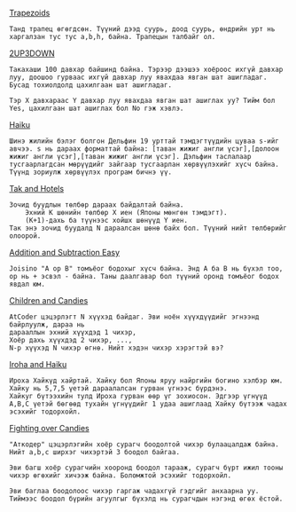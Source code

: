 [Trapezoids](https://atcoder.jp/contests/abc045/tasks/abc045_a)
```
Танд трапец өгөгдсөн. Түүний дээд суурь, доод суурь, өндрийн урт нь харгалзан тус тус а,b,h, байна. Трапецын талбайг ол.
```
[2UP3DOWN](https://atcoder.jp/contests/abc326/tasks/abc326_a)
```
Такахаши 100 давхар байшинд байна. Тэрээр дээшээ хоёроос ихгүй давхар луу, доошоо гурваас ихгүй давхар луу явахдаа явган шат ашигладаг. Бусад тохиолдолд цахилгаан шат ашигладаг.

Тэр X давхараас Y давхар луу явахдаа явган шат ашиглах уу? Тийм бол Yes, цахилгаан шат ашиглах бол No гэж хэвлэ.
```

[Haiku](https://atcoder.jp/contests/abc051/tasks/abc051_a)
```
Шинэ жилийн бэлэг болгон Дельфин 19 урттай тэмдэгтүүдийн цуваа s-ийг авчээ. s нь дараах форматтай байна: [таван жижиг англи үсэг],[долоон жижиг англи үсэг],[таван жижиг англи үсэг]. Дэльфин таслалаар тусгаарлагдсан мөрүүдийг зайгаар тусгаарлан хөрвүүлэхийг хүсч байна.
Түүнд зориулж хөрвүүлэх програм бичнэ үү.
```

[Tak and Hotels](https://atcoder.jp/contests/abc044/tasks/abc044_a)
```
Зочид буудлын төлбөр дараах байдалтай байна.
    Эхний K шөнийн төлбөр X иен (Японы мөнгөн тэмдэгт).
    (K+1)-дахь ба түүнээс хойшх шөнүүд Y иен.
Так энэ зочид буудалд N дараалсан шөнө байх бол. Түүний нийт төлбөрийг олоорой.
```

[Addition and Subtraction Easy](https://atcoder.jp/contests/abc050/tasks/abc050_a)
```
Joisino "А op B" томъёог бодохыг хүсч байна. Энд А ба B нь бүхэл тоо, op нь + эсвэл - байна. Таны даалгавар бол түүний оронд томъёог бодох явдал юм.
```

[Children and Candies](https://atcoder.jp/contests/abc043/tasks/abc043_a)
```
AtCoder цэцэрлэгт N хүүхэд байдаг. Эви ноён хүүхдүүдийг эгнээнд байрлуулж, дараа нь 
дарааллын эхний хүүхдэд 1 чихэр,
Хоёр дахь хүүхдэд 2 чихэр, ...,
N-р хүүхэд N чихэр өгнө. Нийт хэдэн чихэр хэрэгтэй вэ?
```

[Iroha and Haiku](https://atcoder.jp/contests/abc042/tasks/abc042_a)
```
Ироха Хайкүд хайртай. Хайку бол Японы яруу найргийн богино хэлбэр юм. Хайку нь 5,7,5 үетэй дараалалсан гурван үгнээс бүрдэнэ.
Хайкуг бүтээхийн тулд Ироха гурван өөр үг зохиосон. Эдгээр үгнүүд A,B,C үетэй бөгөөд тухайн үгнүүдийг 1 удаа ашиглаад Хайку бүтээж чадах эсэхийг тодорхойл.
```

[Fighting over Candies](https://atcoder.jp/contests/abc047/tasks/abc047_a)
```
"Аткодер" цэцэрлэгийн хоёр сурагч боодолтой чихэр булаацалдаж байна. Нийт a,b,c ширхэг чихэртэй 3 боодол байгаа.

Эви багш хоёр сурагчийн хооронд боодол тарааж, сурагч бүрт ижил тооны чихэр өгөхийг хичээж байна. Боломжтой эсэхийг тодорхойл.

Эви баглаа боодолоос чихэр гаргаж чадахгүй гэдгийг анхаарна уу. Тиймээс боодол бүрийн агуулгыг бүхэлд нь сурагчдын нэгэнд өгөх ёстой.
```

